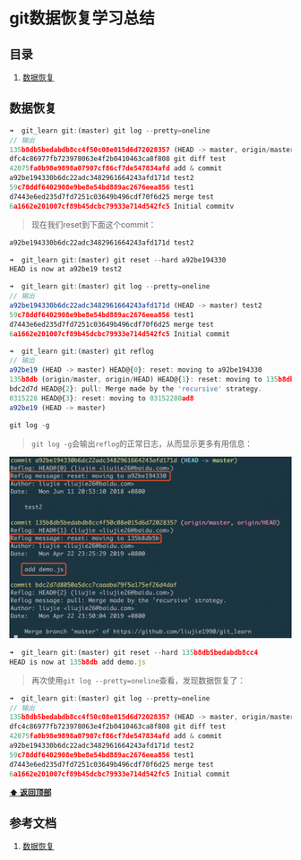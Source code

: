 # git数据恢复学习总结

## 目录
  1. [数据恢复](#数据恢复)

## 数据恢复
```js
➜  git_learn git:(master) git log --pretty=oneline
// 输出
135b8db5bedabdb8cc4f50c08e015d6d72028357 (HEAD -> master, origin/master, origin/HEAD) add demo.js
dfc4c86977fb723978063e4f2b0410463ca8f808 git diff test
42075fa0b98e9898a07907cf86cf7de547834afd add & commit
a92be194330b6dc22adc3482961664243afd171d test2
59c78ddf6402908e9be8e54bd889ac2676eea856 test1
d7443e6ed235d7fd7251c03649b496cdf70f6d25 merge test
6a1662e201007cf89b45dcbc79933e714d542fc5 Initial commitv
```
>现在我们reset到下面这个commit：
```js
a92be194330b6dc22adc3482961664243afd171d test2
```
```js
➜  git_learn git:(master) git reset --hard a92be194330
HEAD is now at a92be19 test2
```
```js
➜  git_learn git:(master) git log --pretty=oneline
// 输出
a92be194330b6dc22adc3482961664243afd171d (HEAD -> master) test2
59c78ddf6402908e9be8e54bd889ac2676eea856 test1
d7443e6ed235d7fd7251c03649b496cdf70f6d25 merge test
6a1662e201007cf89b45dcbc79933e714d542fc5 Initial commit
```
```js
➜  git_learn git:(master) git reflog
// 输出
a92be19 (HEAD -> master) HEAD@{0}: reset: moving to a92be194330
135b8db (origin/master, origin/HEAD) HEAD@{1}: reset: moving to 135b8db5b
bdc2d7d HEAD@{2}: pull: Merge made by the 'recursive' strategy.
0315228 HEAD@{3}: reset: moving to 03152280ad8
a92be19 (HEAD -> master)
```
```js
git log -g
```
>`git log -g`会输出`reflog`的正常日志，从而显示更多有用信息：

![](./static/git-log.png)

```js
➜  git_learn git:(master) git reset --hard 135b8db5bedabdb8cc4
HEAD is now at 135b8db add demo.js
```
>再次使用`git log --pretty=oneline`查看，发现数据恢复了：
```js
➜  git_learn git:(master) git log --pretty=oneline
// 输出
135b8db5bedabdb8cc4f50c08e015d6d72028357 (HEAD -> master, origin/master, origin/HEAD) add demo.js
dfc4c86977fb723978063e4f2b0410463ca8f808 git diff test
42075fa0b98e9898a07907cf86cf7de547834afd add & commit
a92be194330b6dc22adc3482961664243afd171d test2
59c78ddf6402908e9be8e54bd889ac2676eea856 test1
d7443e6ed235d7fd7251c03649b496cdf70f6d25 merge test
6a1662e201007cf89b45dcbc79933e714d542fc5 Initial commit
```
**[⬆ 返回顶部](#async学习总结)**

## 参考文档
1. [数据恢复](https://git-scm.com/book/zh/v1/Git-%E5%86%85%E9%83%A8%E5%8E%9F%E7%90%86-%E7%BB%B4%E6%8A%A4%E5%8F%8A%E6%95%B0%E6%8D%AE%E6%81%A2%E5%A4%8D)